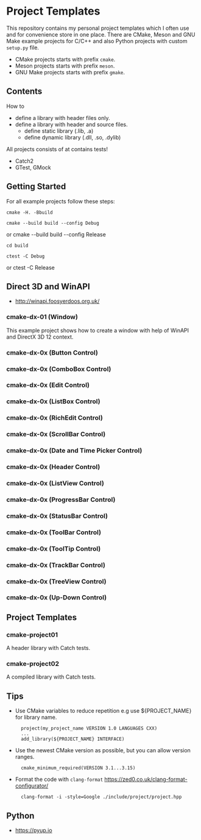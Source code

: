 # Project Templates

This repository contains my personal project templates which I often use and for convenience store in one place.
There are CMake, Meson and GNU Make example projects for C/C++ and also Python projects with custom `setup.py` file.

- CMake projects starts with prefix `cmake`.
- Meson projects starts with prefix `meson`.
- GNU Make projects starts with prefix `gmake`.

     
## Contents

How to 
- define a library with header files only. 
- define a library with header and source files.
  - define static library (.lib, .a)
  - define dynamic library (.dll, .so, .dylib)

All projects consists of at contains tests!

- Catch2
- GTest, GMock

## Getting Started

For all example projects follow these steps: 

	cmake -H. -Bbuild
	
	cmake --build build --config Debug
or
	cmake --build build --config Release
	
	cd build

	ctest -C Debug
or
	ctest -C Release

## Direct 3D and WinAPI

- http://winapi.foosyerdoos.org.uk/

### cmake-dx-01 (Window)

This example project shows how to create a window with help of WinAPI and DirectX 3D 12 context.

### cmake-dx-0x (Button Control)
### cmake-dx-0x (ComboBox Control)
### cmake-dx-0x (Edit Control)
### cmake-dx-0x (ListBox Control)
### cmake-dx-0x (RichEdit Control)
### cmake-dx-0x (ScrollBar Control)
### cmake-dx-0x (Date and Time Picker Control)
### cmake-dx-0x (Header Control)
### cmake-dx-0x (ListView Control)
### cmake-dx-0x (ProgressBar Control)
### cmake-dx-0x (StatusBar Control)
### cmake-dx-0x (ToolBar Control)
### cmake-dx-0x (ToolTip Control)
### cmake-dx-0x (TrackBar Control)
### cmake-dx-0x (TreeView Control)
### cmake-dx-0x (Up-Down Control)

## Project Templates

### cmake-project01

A header library with Catch tests.

### cmake-project02

A compiled library with Catch tests.

## Tips

- Use CMake variables to reduce repetition e.g use ${PROJECT_NAME} for library name.

	    project(my_project_name VERSION 1.0 LANGUAGES CXX)
	    ...
	    add_library(${PROJECT_NAME} INTERFACE)


- Use the newest CMake version as possible, but you can allow version ranges.

	    cmake_minimum_required(VERSION 3.1...3.15)


- Format the code with `clang-format`
  https://zed0.co.uk/clang-format-configurator/

        clang-format -i -style=Google ./include/project/project.hpp


## Python

- https://pyup.io
